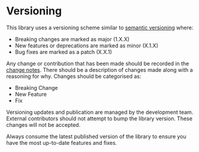 # Versioning

This library uses a versioning scheme similar to [semantic versioning](https://semver.org/) where:

  - Breaking changes are marked as major (1.X.X)
  - New features or deprecations are marked as minor (X.1.X)
  - Bug fixes are marked as a patch (X.X.1)

Any change or contribution that has been made should be recorded in the [change notes](../../ChangeNotes.txt). There should be a description of changes made along with a reasoning for why.
Changes should be categorised as:

  - Breaking Change
  - New Feature
  - Fix

Versioning updates and publication are managed by the development team. External contributors should not attempt to bump the library version. These changes will not be accepted.

Always consume the latest published version of the library to ensure you have the most up-to-date features and fixes.
